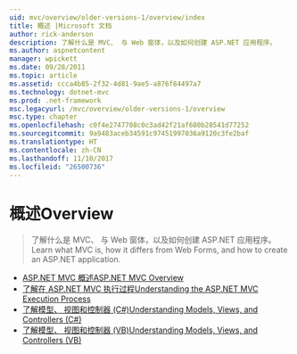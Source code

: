 ```yaml
---
uid: mvc/overview/older-versions-1/overview/index
title: 概述 |Microsoft 文档
author: rick-anderson
description: 了解什么是 MVC、 与 Web 窗体，以及如何创建 ASP.NET 应用程序。
ms.author: aspnetcontent
manager: wpickett
ms.date: 09/28/2011
ms.topic: article
ms.assetid: ccca4b85-2f32-4d81-9ae5-a876f84497a7
ms.technology: dotnet-mvc
ms.prod: .net-framework
msc.legacyurl: /mvc/overview/older-versions-1/overview
msc.type: chapter
ms.openlocfilehash: c0f4e2747708c0c3ad42f21af680b28541d77252
ms.sourcegitcommit: 9a9483aceb34591c97451997036a9120c3fe2baf
ms.translationtype: HT
ms.contentlocale: zh-CN
ms.lasthandoff: 11/10/2017
ms.locfileid: "26500736"
---
```

<a name="overview"></a><span data-ttu-id="94d1c-103">概述</span><span class="sxs-lookup"><span data-stu-id="94d1c-103">Overview</span></span>
====================
> <span data-ttu-id="94d1c-104">了解什么是 MVC、 与 Web 窗体，以及如何创建 ASP.NET 应用程序。</span><span class="sxs-lookup"><span data-stu-id="94d1c-104">Learn what MVC is, how it differs from Web Forms, and how to create an ASP.NET application.</span></span>


- [<span data-ttu-id="94d1c-105">ASP.NET MVC 概述</span><span class="sxs-lookup"><span data-stu-id="94d1c-105">ASP.NET MVC Overview</span></span>](asp-net-mvc-overview.md)
- [<span data-ttu-id="94d1c-106">了解在 ASP.NET MVC 执行过程</span><span class="sxs-lookup"><span data-stu-id="94d1c-106">Understanding the ASP.NET MVC Execution Process</span></span>](understanding-the-asp-net-mvc-execution-process.md)
- [<span data-ttu-id="94d1c-107">了解模型、 视图和控制器 (C#)</span><span class="sxs-lookup"><span data-stu-id="94d1c-107">Understanding Models, Views, and Controllers (C#)</span></span>](understanding-models-views-and-controllers-cs.md)
- [<span data-ttu-id="94d1c-108">了解模型、 视图和控制器 (VB)</span><span class="sxs-lookup"><span data-stu-id="94d1c-108">Understanding Models, Views, and Controllers (VB)</span></span>](understanding-models-views-and-controllers-vb.md)

